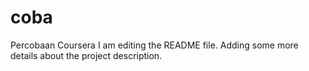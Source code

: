 # coba
Percobaan Coursera
I am editing the README file. Adding some more details about the project description.
